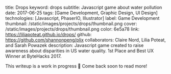 title: Drops
keyword: drops
subtitle: Javascript game about water pollution
date: 2017-06-25
tags: [Game Development, Graphic Design, UI Design]
technologies: [Javascript, PhaserIO, Illustrator]
label: Game Development
thumbnail: /static/images/projects/drops/thumbnail.png
cover: /static/images/projects/drops/thumbnail.png
color: 6e5a78
link: https://liliapoteat.github.io/drops/
github: https://github.com/shannonpeng/plix
collaborators: Claire Nord, Lilia Poteat, and Sarah Powazek
description: Javascript game created to raise awareness about disparities in US water quality. 1st Place and Best UX Winner at ByteHacks 2017.

This writeup is a work in progress 🙊 Come back soon to read more!